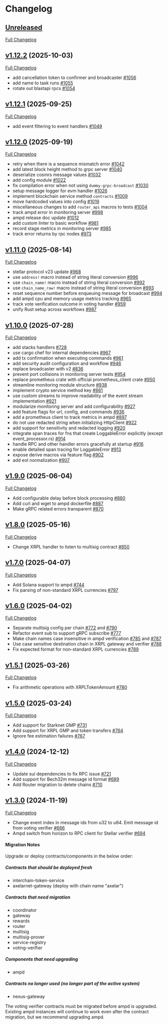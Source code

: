 # Changelog

## [Unreleased](https://github.com/axelarnetwork/axelar-amplifier/tree/HEAD)

[Full Changelog](https://github.com/axelarnetwork/axelar-amplifier/compare/ampd-v1.12.2..HEAD)

## [v1.12.2](https://github.com/axelarnetwork/axelar-amplifier/tree/ampd-v1.12.2) (2025-10-03)

[Full Changelog](https://github.com/axelarnetwork/axelar-amplifier/compare/ampd-v1.12.1..ampd-v1.12.2)

- add cancellation token to confirmer and broadcaster [#1056](https://github.com/axelarnetwork/axelar-amplifier/pull/1056)
- add name to task runs [#1055](https://github.com/axelarnetwork/axelar-amplifier/pull/1055)
- rotate out blastapi rpcs [#1054](https://github.com/axelarnetwork/axelar-amplifier/pull/1054)

## [v1.12.1](https://github.com/axelarnetwork/axelar-amplifier/tree/ampd-v1.12.1) (2025-09-25)

[Full Changelog](https://github.com/axelarnetwork/axelar-amplifier/compare/ampd-v1.12.0..ampd-v1.12.1)

- add event filtering to event handlers [#1049](https://github.com/axelarnetwork/axelar-amplifier/pull/1049)

## [v1.12.0](https://github.com/axelarnetwork/axelar-amplifier/tree/ampd-v1.12.0) (2025-09-19)

[Full Changelog](https://github.com/axelarnetwork/axelar-amplifier/compare/ampd-v1.11.0..ampd-v1.12.0)

- retry when there is a sequence mismatch error [#1042](https://github.com/axelarnetwork/axelar-amplifier/pull/1042)
- add latest block height method to grpc server [#1040](https://github.com/axelarnetwork/axelar-amplifier/pull/1040)
- deserialize cosmrs message values [#1032](https://github.com/axelarnetwork/axelar-amplifier/pull/1032)
- add config module [#1022](https://github.com/axelarnetwork/axelar-amplifier/pull/1022)
- fix compilation error when not using `dummy-grpc-broadcast` [#1030](https://github.com/axelarnetwork/axelar-amplifier/pull/1030)
- setup message logger for evm handler [#1026](https://github.com/axelarnetwork/axelar-amplifier/pull/1026)
- implement blockchain service method `contracts` [#1009](https://github.com/axelarnetwork/axelar-amplifier/pull/1009)
- move hardcoded values into config [#1019](https://github.com/axelarnetwork/axelar-amplifier/pull/1019)
- miscellaneous changes to add `router_api` macros to tests [#1004](https://github.com/axelarnetwork/axelar-amplifier/pull/1004)
- track ampd error in monitoring server [#998](https://github.com/axelarnetwork/axelar-amplifier/pull/998)
- ampd release doc update [#1012](https://github.com/axelarnetwork/axelar-amplifier/pull/1012)
- add custom linter to basic workflow [#981](https://github.com/axelarnetwork/axelar-amplifier/pull/981)
- record stage metrics in monitoring server [#985](https://github.com/axelarnetwork/axelar-amplifier/pull/985)
- track error returns by rpc nodes [#973](https://github.com/axelarnetwork/axelar-amplifier/pull/973)

## [v1.11.0](https://github.com/axelarnetwork/axelar-amplifier/tree/ampd-v1.11.0) (2025-08-14)

[Full Changelog](https://github.com/axelarnetwork/axelar-amplifier/compare/ampd-v1.10.0..ampd-v1.11.0)

- stellar protocol v23 update [#968](https://github.com/axelarnetwork/axelar-amplifier/pull/968)
- use `address!` macro instead of string literal conversion [#996](https://github.com/axelarnetwork/axelar-amplifier/pull/996)
- use `chain_name!` macro instead of string literal conversion [#992](https://github.com/axelarnetwork/axelar-amplifier/pull/992)
- use `chain_name_raw!` macro instead of string literal conversion [#993](https://github.com/axelarnetwork/axelar-amplifier/pull/993)
- reset sequence number before enqueuing message for broadcast [#994](https://github.com/axelarnetwork/axelar-amplifier/pull/994)
- add ampd cpu and memory usage metrics tracking [#965](https://github.com/axelarnetwork/axelar-amplifier/pull/965)
- track vote verification outcome in voting handler [#959](https://github.com/axelarnetwork/axelar-amplifier/pull/959)
- unify Rust setup across workflows [#987](https://github.com/axelarnetwork/axelar-amplifier/pull/987)

## [v1.10.0](https://github.com/axelarnetwork/axelar-amplifier/tree/ampd-v1.10.0) (2025-07-28)

[Full Changelog](https://github.com/axelarnetwork/axelar-amplifier/compare/ampd-v1.9.0..ampd-v1.10.0)

- add stacks handlers [#728](https://github.com/axelarnetwork/axelar-amplifier/pull/728)
- use cargo chef for internal dependencies [#967](https://github.com/axelarnetwork/axelar-amplifier/pull/967)
- add tx confirmation when executing commands [#961](https://github.com/axelarnetwork/axelar-amplifier/pull/961)
- add security audit configuration and workflow [#946](https://github.com/axelarnetwork/axelar-amplifier/pull/946)
- replace broadcaster with v2 [#836](https://github.com/axelarnetwork/axelar-amplifier/pull/836)
- prevent port collisions in monitoring server tests [#954](https://github.com/axelarnetwork/axelar-amplifier/pull/954)
- replace prometheus crate with official prometheus_client crate [#950](https://github.com/axelarnetwork/axelar-amplifier/pull/950)
- streamline monitoring module structure [#938](https://github.com/axelarnetwork/axelar-amplifier/pull/938)
- implement crypto service method key [#861](https://github.com/axelarnetwork/axelar-amplifier/pull/861)
- use custom streams to improve readability of the event stream implementation [#921](https://github.com/axelarnetwork/axelar-amplifier/pull/921)
- modularize monitoring server and add configurability [#927](https://github.com/axelarnetwork/axelar-amplifier/pull/927)
- add feature flags for url, config, and commands [#936](https://github.com/axelarnetwork/axelar-amplifier/pull/936)
- add a prometheus client to track metrics in ampd [#897](https://github.com/axelarnetwork/axelar-amplifier/pull/897)
- do not use redacted string when initializing HttpClient [#922](https://github.com/axelarnetwork/axelar-amplifier/pull/922)
- add support for sensitivity and redacted logging [#920](https://github.com/axelarnetwork/axelar-amplifier/pull/920)
- integrate span traces for fns that create LoggableError explicitly (except event_processor.rs) [#914](https://github.com/axelarnetwork/axelar-amplifier/pull/914)
- handle RPC and other handler errors gracefully at startup [#916](https://github.com/axelarnetwork/axelar-amplifier/pull/916)
- enable detailed span tracing for LoggableError [#913](https://github.com/axelarnetwork/axelar-amplifier/pull/913)
- expose derive macros via feature flag [#902](https://github.com/axelarnetwork/axelar-amplifier/pull/902)
- add eol normalization [#907](https://github.com/axelarnetwork/axelar-amplifier/pull/907)

## [v1.9.0](https://github.com/axelarnetwork/axelar-amplifier/tree/ampd-v1.9.0) (2025-06-04)

[Full Changelog](https://github.com/axelarnetwork/axelar-amplifier/compare/ampd-v1.8.0..ampd-v1.9.0)

- Add configurable delay before block processing [#860](https://github.com/axelarnetwork/axelar-amplifier/pull/860)
- Add curl and wget to ampd dockerfile [#887](https://github.com/axelarnetwork/axelar-amplifier/pull/887)
- Make gRPC related errors transparent [#870](https://github.com/axelarnetwork/axelar-amplifier/pull/870)

## [v1.8.0](https://github.com/axelarnetwork/axelar-amplifier/tree/ampd-v1.8.0) (2025-05-16)

[Full Changelog](https://github.com/axelarnetwork/axelar-amplifier/compare/ampd-v1.7.0..ampd-v1.8.0)

- Change XRPL handler to listen to multisig contract [#850](https://github.com/axelarnetwork/axelar-amplifier/pull/850)

## [v1.7.0](https://github.com/axelarnetwork/axelar-amplifier/tree/ampd-v1.7.0) (2025-04-07)

[Full Changelog](https://github.com/axelarnetwork/axelar-amplifier/compare/ampd-v1.6.0..ampd-v1.7.0)

- Add Solana support to ampd [#744](https://github.com/axelarnetwork/axelar-amplifier/pull/744)
- Fix parsing of non-standard XRPL currencies [#797](https://github.com/axelarnetwork/axelar-amplifier/pull/797)

## [v1.6.0](https://github.com/axelarnetwork/axelar-amplifier/tree/ampd-v1.6.0) (2025-04-02)

[Full Changelog](https://github.com/axelarnetwork/axelar-amplifier/compare/ampd-v1.5.1..ampd-v1.6.0)

- Separate multisig config per chain [#772](https://github.com/axelarnetwork/axelar-amplifier/pull/772) and [#790](https://github.com/axelarnetwork/axelar-amplifier/pull/790)
- Refactor event sub to support gRPC subscribe [#777](https://github.com/axelarnetwork/axelar-amplifier/pull/777)
- Make chain names case insensitive in ampd verification [#785](https://github.com/axelarnetwork/axelar-amplifier/pull/785) and [#787](https://github.com/axelarnetwork/axelar-amplifier/pull/787)
- Use case sensitive destination chain in XRPL gateway and verifier [#788](https://github.com/axelarnetwork/axelar-amplifier/pull/788)
- Fix expected format for non-standard XRPL currencies [#789](https://github.com/axelarnetwork/axelar-amplifier/pull/789)

## [v1.5.1](https://github.com/axelarnetwork/axelar-amplifier/tree/ampd-v1.5.1) (2025-03-26)

[Full Changelog](https://github.com/axelarnetwork/axelar-amplifier/compare/ampd-v1.5.0..ampd-v1.5.1)

- Fix arithmetic operations with XRPLTokenAmount [#780](https://github.com/axelarnetwork/axelar-amplifier/pull/780)

## [v1.5.0](https://github.com/axelarnetwork/axelar-amplifier/tree/ampd-v1.5.0) (2025-03-24)

[Full Changelog](https://github.com/axelarnetwork/axelar-amplifier/compare/ampd-v1.4.0..ampd-v1.5.0)

- Add support for Starknet GMP [#731](https://github.com/axelarnetwork/axelar-amplifier/pull/731)
- Add support for XRPL GMP and token transfers [#764](https://github.com/axelarnetwork/axelar-amplifier/pull/764)
- Ignore fee estimation failures [#767](https://github.com/axelarnetwork/axelar-amplifier/pull/767)

## [v1.4.0](https://github.com/axelarnetwork/axelar-amplifier/tree/ampd-v1.4.0) (2024-12-12)

[Full Changelog](https://github.com/axelarnetwork/axelar-amplifier/compare/ampd-v1.3.0..ampd-v1.4.0)

- Update sui dependencies to fix RPC issue [#721](https://github.com/axelarnetwork/axelar-amplifier/pull/721)
- Add support for Bech32m message id format [#689](https://github.com/axelarnetwork/axelar-amplifier/pull/689)
- Add Router migration to delete chains [#710](https://github.com/axelarnetwork/axelar-amplifier/pull/710)

## [v1.3.0](https://github.com/axelarnetwork/axelar-amplifier/tree/ampd-v1.3.0) (2024-11-19)

[Full Changelog](https://github.com/axelarnetwork/axelar-amplifier/compare/ampd-v1.2.0..ampd-v1.3.0)

- Change event index in message ids from u32 to u64. Emit message id from voting verifier [#666](https://github.com/axelarnetwork/axelar-amplifier/pull/666)
- Ampd switch from horizon to RPC client for Stellar verifier [#694](https://github.com/axelarnetwork/axelar-amplifier/pull/694)

#### Migration Notes

Upgrade or deploy contracts/components in the below order:

##### Contracts that should be deployed fresh

- interchain-token-service
- axelarnet-gateway (deploy with chain name "axelar")

##### Contracts that need migration

- coordinator
- gateway
- rewards
- router
- multisig
- multisig-prover
- service-registry
- voting-verifier

##### Components that need upgrading

- ampd

##### Contracts no longer used (no longer part of the active system)

- nexus-gateway

The voting verifier contracts must be migrated before ampd is upgraded. Existing ampd instances will continue to work even after the contract migration, but we recommend upgrading ampd.
